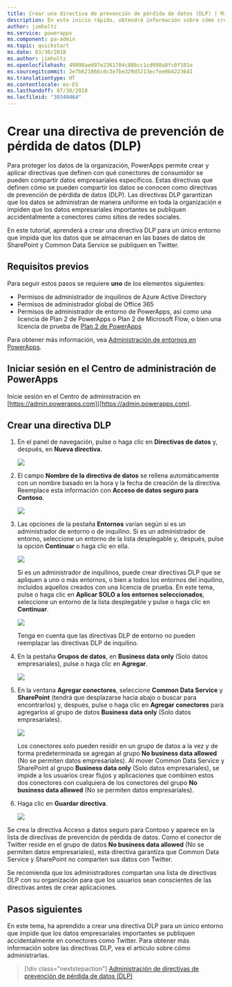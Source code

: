 ```yaml
---
title: Crear una directiva de prevención de pérdida de datos (DLP) | Microsoft Docs
description: En este inicio rápido, obtendrá información sobre cómo crear una directiva de prevención de pérdida de datos (DLP) en PowerApps
author: jimholtz
ms.service: powerapps
ms.component: pa-admin
ms.topic: quickstart
ms.date: 03/30/2018
ms.author: jimholtz
ms.openlocfilehash: 49898aed97e2361704c88bcc1cd098a8fc0f101e
ms.sourcegitcommit: 2e7b621066cdc3e7be329d5213ecfee0b4223641
ms.translationtype: HT
ms.contentlocale: es-ES
ms.lasthandoff: 07/30/2018
ms.locfileid: "39349464"
---
```

# <a name="create-a-data-loss-prevention-dlp-policy"></a>Crear una directiva de prevención de pérdida de datos (DLP)
Para proteger los datos de la organización, PowerApps permite crear y aplicar directivas que definen con qué conectores de consumidor se pueden compartir datos empresariales específicos. Estas directivas que definen cómo se pueden compartir los datos se conocen como directivas de prevención de pérdida de datos (DLP). Las directivas DLP garantizan que los datos se administran de manera uniforme en toda la organización e impiden que los datos empresariales importantes se publiquen accidentalmente a conectores como sitios de redes sociales.

En este tutorial, aprenderá a crear una directiva DLP para un único entorno que impida que los datos que se almacenan en las bases de datos de SharePoint y Common Data Service se publiquen en Twitter.

## <a name="prerequisites"></a>Requisitos previos
Para seguir estos pasos se requiere **uno** de los elementos siguientes:
* Permisos de administrador de inquilinos de Azure Active Directory
* Permisos de administrador global de Office 365
* Permisos de administrador de entorno de PowerApps, así como una licencia de Plan 2 de PowerApps o Plan 2 de Microsoft Flow, o bien una licencia de prueba de [Plan 2 de PowerApps](https://web.powerapps.com/signup?redirect=marketing&email=)

Para obtener más información, vea [Administración de entornos en PowerApps](environments-administration.md).

## <a name="sign-in-to-the-powerapps-admin-center"></a>Iniciar sesión en el Centro de administración de PowerApps
Inicie sesión en el Centro de administración en [https://admin.powerapps.com]([https://admin.powerapps.com).

## <a name="create-a-dlp-policy"></a>Crear una directiva DLP
1. En el panel de navegación, pulse o haga clic en **Directivas de datos** y, después, en **Nueva directiva**.

    ![](./media/create-dlp-policy/new-data-policy.png)
2. El campo **Nombre de la directiva de datos** se rellena automáticamente con un nombre basado en la hora y la fecha de creación de la directiva. Reemplace esta información con **Acceso de datos seguro para Contoso**.

    ![](./media/create-dlp-policy/policy-name.png)
3. Las opciones de la pestaña **Entornos** varían según si es un administrador de entorno o de inquilino. Si es un administrador de entorno, seleccione un entorno de la lista desplegable y, después, pulse la opción **Continuar** o haga clic en ella.

    ![](./media/create-dlp-policy/select-environment.png)

    Si es un administrador de inquilinos, puede crear directivas DLP que se apliquen a uno o más entornos, o bien a todos los entornos del inquilino, incluidos aquellos creados con una licencia de prueba. En este tema, pulse o haga clic en **Aplicar SOLO a los entornos seleccionados**, seleccione un entorno de la lista desplegable y pulse o haga clic en **Continuar**.

    ![](./media/create-dlp-policy/select-environment-tenant.png)

    Tenga en cuenta que las directivas DLP de entorno no pueden reemplazar las directivas DLP de inquilino.
4. En la pestaña **Grupos de datos**, en **Business data only** (Solo datos empresariales), pulse o haga clic en **Agregar**.

    ![](./media/create-dlp-policy/data-groups.png)
5. En la ventana **Agregar conectores**, seleccione **Common Data Service** y **SharePoint** (tendrá que desplazarse hacia abajo o buscar para encontrarlos) y, después, pulse o haga clic en **Agregar conectores** para agregarlos al grupo de datos **Business data only** (Solo datos empresariales).

    ![](./media/create-dlp-policy/add-connectors.png)

    Los conectores solo pueden residir en un grupo de datos a la vez y de forma predeterminada se agregan al grupo **No business data allowed** (No se permiten datos empresariales). Al mover Common Data Service y SharePoint al grupo **Business data only** (Solo datos empresariales), se impide a los usuarios crear flujos y aplicaciones que combinen estos dos conectores con cualquiera de los conectores del grupo **No business data allowed** (No se permiten datos empresariales).

6. Haga clic en **Guardar directiva**.

    ![](./media/create-dlp-policy/save-policy.png)

Se crea la directiva Acceso a datos seguro para Contoso y aparece en la lista de directivas de prevención de pérdida de datos. Como el conector de Twitter reside en el grupo de datos **No business data allowed** (No se permiten datos empresariales), esta directiva garantiza que Common Data Service y SharePoint no comparten sus datos con Twitter.

Se recomienda que los administradores compartan una lista de directivas DLP con su organización para que los usuarios sean conscientes de las directivas antes de crear aplicaciones.

## <a name="next-steps"></a>Pasos siguientes
En este tema, ha aprendido a crear una directiva DLP para un único entorno que impide que los datos empresariales importantes se publiquen accidentalmente en conectores como Twitter. Para obtener más información sobre las directivas DLP, vea el artículo sobre cómo administrarlas.

> [!div class="nextstepaction"]
> [Administración de directivas de prevención de pérdida de datos (DLP)](prevent-data-loss.md)
